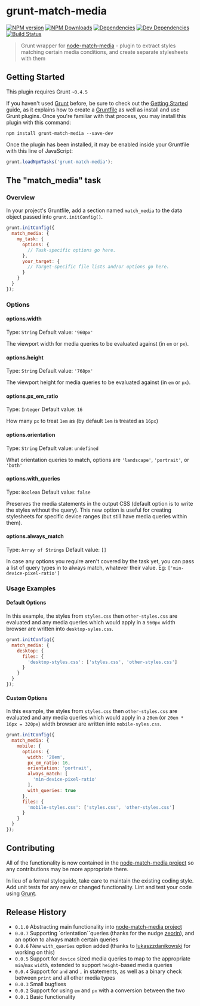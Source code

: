 # grunt-match-media

[![NPM version](https://img.shields.io/npm/v/grunt-match-media.svg)](https://www.npmjs.com/package/grunt-match-media) [![NPM Downloads](https://img.shields.io/npm/dm/grunt-match-media.svg)](https://www.npmjs.com/package/grunt-match-media) [![Dependencies](https://img.shields.io/david/mstrutt/grunt-match-media.svg)](https://david-dm.org/mstrutt/grunt-match-media#info=dependencies) [![Dev Dependencies](https://img.shields.io/david/dev/mstrutt/grunt-match-media.svg)](https://david-dm.org/mstrutt/grunt-match-media#info=devDependencies) [![Build Status](https://img.shields.io/travis/mstrutt/grunt-match-media/master.svg)](https://travis-ci.org/mstrutt/grunt-match-media)

> Grunt wrapper for [node-match-media](https://www.npmjs.com/package/node-match-media) - plugin to extract styles matching certain media conditions, and create separate stylesheets with them

## Getting Started
This plugin requires Grunt `~0.4.5`

If you haven't used [Grunt](http://gruntjs.com/) before, be sure to check out the [Getting Started](http://gruntjs.com/getting-started) guide, as it explains how to create a [Gruntfile](http://gruntjs.com/sample-gruntfile) as well as install and use Grunt plugins. Once you're familiar with that process, you may install this plugin with this command:

```shell
npm install grunt-match-media --save-dev
```

Once the plugin has been installed, it may be enabled inside your Gruntfile with this line of JavaScript:

```js
grunt.loadNpmTasks('grunt-match-media');
```

## The "match_media" task

### Overview
In your project's Gruntfile, add a section named `match_media` to the data object passed into `grunt.initConfig()`.

```js
grunt.initConfig({
  match_media: {
    my_task: {
      options: {
        // Task-specific options go here.
      },
      your_target: {
        // Target-specific file lists and/or options go here.
      }
    }
  }
});
```

### Options

#### options.width
Type: `String`
Default value: `'960px'`

The viewport width for media queries to be evaluated against (in `em` or `px`).

#### options.height
Type: `String`
Default value: `'768px'`

The viewport height for media queries to be evaluated against (in `em` or `px`).

#### options.px_em_ratio
Type: `Integer`
Default value: `16`

How many `px` to treat `1em` as (by default `1em` is treated as `16px`)

#### options.orientation
Type: `String`
Default value: `undefined`

What orientation queries to match, options are `'landscape'`, `'portrait'`, or `'both'`

#### options.with_queries
Type: `Boolean`
Default value: `false`

Preserves the media statements in the output CSS (default option is to write the styles without the query). This new option is useful for creating stylesheets for specific device ranges (but still have media queries within them).

#### options.always_match
Type: `Array of Strings`
Default value: `[]`

In case any options you require aren't covered by the task yet, you can pass a list of query types in to always match, whatever their value. Eg: `['min-device-pixel-ratio']`

### Usage Examples

#### Default Options
In this example, the styles from `styles.css` then `other-styles.css` are evaluated and any media queries which would apply in a `960px` width browser are written into `desktop-syles.css`.

```js
grunt.initConfig({
  match_media: {
    desktop: {
      files: {
        'desktop-styles.css': ['styles.css', 'other-styles.css']
      }
    }
  }
});
```

#### Custom Options
In this example, the styles from `styles.css` then `other-styles.css` are evaluated and any media queries which would apply in a `20em` (or `20em * 16px = 320px`) width browser are written into `mobile-syles.css`.

```js
grunt.initConfig({
  match_media: {
    mobile: {
      options: {
        width: '20em',
        px_em_ratio: 16,
        orientation: 'portrait',
        always_match: [
          'min-device-pixel-ratio'
        ],
        with_queries: true
      },
      files: {
        'mobile-styles.css': ['styles.css', 'other-styles.css']
      }
    }
  }
});
```

## Contributing
All of the functionality is now contained in the [node-match-media project](https://github.com/mstrutt/node-match-media) so any contributions may be more appropriate there.

In lieu of a formal styleguide, take care to maintain the existing coding style. Add unit tests for any new or changed functionality. Lint and test your code using [Grunt](http://gruntjs.com/).

## Release History

* `0.1.0` Abstracting main functionality into [node-match-media project](https://github.com/mstrutt/node-match-media)
* `0.0.7` Supporting `orientation``queries (thanks for the nudge [zeorin](https://github.com/zeorin)), and an option to always match certain queries
* `0.0.6` New `with_queries` option added (thanks to [lukaszzdanikowski](https://github.com/lukaszzdanikowski) for working on this)
* `0.0.5` Support for `device` sized media queries to map to the appropriate `min`/`max` `width`, extended to support `height`-based media queries
* `0.0.4` Support for `and` and `,` in statements, as well as a binary check between `print` and all other media types
* `0.0.3` Small bugfixes
* `0.0.2` Support for using `em` and `px` with a conversion between the two
* `0.0.1` Basic functionality
